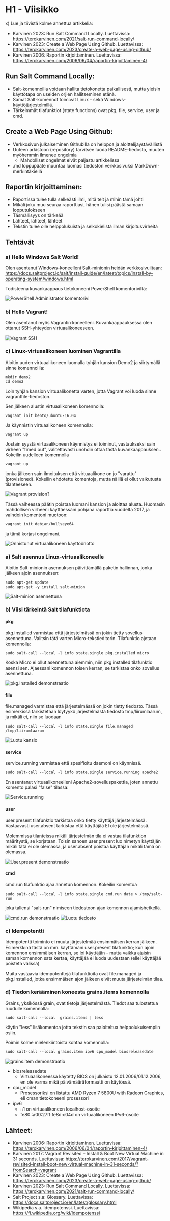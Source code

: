# H1 - Viisikko

x) Lue ja tiivistä kolme annettua artikkelia:
- Karvinen 2023: Run Salt Command Locally. Luettavissa: https://terokarvinen.com/2021/salt-run-command-locally/
- Karvinen 2023: Create a Web Page Using Github. Luettavissa: https://terokarvinen.com/2023/create-a-web-page-using-github/
- Karvinen 2006: Raportin kirjoittaminen. Luettavissa: https://terokarvinen.com/2006/06/04/raportin-kirjoittaminen-4/

## Run Salt Command Locally:

- Salt-komennoilla voidaan hallita tietokonetta paikallisesti, mutta yleisin käyttötapa on useiden orjien hallitseminen etänä.
- Samat Salt-komennot toimivat Linux - sekä Windows-käyttöjärjestelmillä.
- Tärkeimmät tilafunktiot (state functions) ovat pkg, file, service, user ja cmd.

## Create a Web Page Using Github:

- Verkkosivun julkaiseminen Githubilla on helppoa ja aloittelijaystävällistä
- Uuteen arkistoon (repository) tarvitsee luoda README-tiedosto, muuten myöhemmin ilmenee ongelmia
  - Mahdolliset ongelmat eivät paljastu artikkelissa
- .md loppupääte muuntaa luomasi tiedoston verkkosivuksi MarkDown-merkintäkiellä

## Raportin kirjoittaminen:

- Raportissa tulee tulla selkeästi ilmi, mitä teit ja mihin tämä johti
- Mikäli joku muu seuraa raporttiasi, hänen tulisi päästä samaan lopputulokseen
- Täsmällisyys on tärkeää
- Lähteet, lähteet, lähteet
- Tekstin tulee olle helppolukuista ja selkokielistä ilman kirjoitusvirheitä

## Tehtävät

### a) Hello Windows Salt World!

Olen asentanut Windows-koneelleni Salt-minionin heidän verkkosivuiltaan: https://docs.saltproject.io/salt/install-guide/en/latest/topics/install-by-operating-system/windows.html

Todisteena kuvankaappaus tietokoneeni PowerShell komentoriviltä:

![PowerShell Administrator komentorivi](https://github.com/rakkitect/Server-Management/blob/main/Images/salt-version.png)

### b) Hello Vagrant!

Olen asentanut myös Vagrantin koneelleni. Kuvankaappauksessa olen ottanut SSH-yhteyden virtuaalikoneeseen.

![Vagrant SSH](https://github.com/rakkitect/Server-Management/blob/main/Images/vagrant.png)

### c) Linux-virtuaalikoneen luominen Vagrantilla

Aloitin uuden virtuaalikoneen luomalla tyhjän kansion Demo2 ja siirtymällä sinne komennoilla:

    mkdir demo2
    cd demo2

Loin tyhjän kansion virtuaalikonetta varten, jotta Vagrant voi luoda sinne vagrantfile-tiedoston.

Sen jälkeen alustin virtuaalikoneen komennolla:

    vagrant init bento/ubuntu-16.04

Ja käynnistin virtuaalikoneen komennolla:

    vagrant up

Jostain syystä virtuaalikoneen käynnistys ei toiminut, vastaukseksi sain virheen "timed out", valitettavasti unohdin ottaa tästä kuvankaappauksen.. Kokeilin uudelleen komennolla

    vagrant up

jonka jälkeen sain ilmoituksen että virtuaalikone on jo "varattu" (provisioned). Kokeilin ehdotettu komentoja, mutta näillä ei ollut vaikutusta tilanteeseen.

![Vagrant provision?](https://github.com/rakkitect/Server-Management/blob/main/Images/vagrant-provision.png)

Tässä vaiheessa päätin poistaa luomani kansion ja aloittaa alusta. Huomasin mahdollisen virheeni käyttäessäni pohjana raporttia vuodelta 2017, ja vaihdoin komentoni muotoon:

    vagrant init debian/bullseye64

ja tämä korjasi ongelmani.

![Onnistunut virtuaalikoneen käyttöönotto](https://github.com/rakkitect/Server-Management/blob/main/Images/vagrant-init2.png)

### a) Salt asennus Linux-virtuaalikoneelle

Aloitin Salt-minionin asennuksen päivittämällä paketin hallinnan, jonka jälkeen ajoin asennuksen:

    sudo apt-get update
    sudo apt-get -y install salt-minion

![Salt-minion asennettuna](https://github.com/rakkitect/Server-Management/blob/main/Images/salt-minion-linux.png)


### b) Viisi tärkeintä Salt tilafunktiota

#### pkg

pkg.installed varmistaa että järjestelmässä on jokin tietty sovellus asennettuna. Valitsin tätä varten Micro-tekstieditorin. Tilafunktio ajetaan komennolla:

    sudo salt-call --local -l info state.single pkg.installed micro

Koska Micro ei ollut asennettuna aiemmin, niin pkg.installed tilafunktio asensi sen. Ajaessani komennon toisen kerran, se tarkistaa onko sovellus asennettuna.

![pkg.installed demonstraatio](https://github.com/rakkitect/Server-Management/blob/main/Images/pkg_installed.png)

#### file

file.managed varmistaa että järjestelmässä on jokin tietty tiedosto. Tässä esimerkissä tarkistetaan löytyykö järjestelmästä tiedosto tmp/liirumlaarum, ja mikäli ei, niin se luodaan

    sudo salt-call --local -l info state.single file.managed /tmp/liirumlaarum

![Luotu kansio](https://github.com/rakkitect/Server-Management/blob/main/Images/file-managed.png)

#### service

service.running varmistaa että spesifioitu daemoni on käynnissä.

    sudo salt-call --local -l info state.single service.running apache2

En asentanut virtuaalikoneelleni Apache2-sovelluspakettia, joten annettu komento palasi "false" tilassa:

![Service.running](https://github.com/rakkitect/Server-Management/blob/main/Images/service-running.png)

#### user

user.present tilafunktio tarkistaa onko tietty käyttäjä järjestelmässä. Vastaavasti user.absent tarkistaa että käyttäjää EI ole järjestelmässä.

Molemmissa tilanteissa mikäli järjestelmän tila ei vastaa tilafunktion määritystä, se korjataan. Toisin sanoen user.present luo nimetyn käyttäjän mikäli tätä ei ole olemassa, ja user.absent poistaa käyttäjän mikäli tämä on olemassa.

![User.present demonstraatio](https://github.com/rakkitect/Server-Management/blob/main/Images/user-present.png)

#### cmd

cmd.run tilafunktio ajaa annetun komennon. Kokeilin komentoa

    sudo salt-call --local -l info state.single cmd.run date > /tmp/salt-run

joka tallensi "salt-run" nimiseen tiedostoon ajan komennon ajamishetkellä.

![cmd.run demonstraatio](https://github.com/rakkitect/Server-Management/blob/main/Images/cmd-run.png)
![Luotu tiedosto](https://github.com/rakkitect/Server-Management/blob/main/Images/salt-run.png)

### c) Idempotentti

Idempotentti toiminto ei muuta järjestelmää ensimmäisen kerran jälkeen. Esimerkkinä tästä on mm. käyttämäni user.present tilafunktio; kun ajoin komennon ensimmäisen kerran, se loi käyttäjän - mutta vaikka ajaisin saman komennon sata kertaa, käyttäjää ei luoda uudestaan (ellei käyttäjää poisteta välissä)

Muita vastaavia idempotenttejä tilafunktioita ovat file.managed ja pkg.installed, jotka ensimmäisen ajon jälkeen eivät muuta järjestelmän tilaa.

### d) Tiedon kerääminen koneesta grains.items komennolla

Grains, yksikössä grain, ovat tietoja järjestelmästä. Tiedot saa tulostettua ruudulle komennolla:

    sudo salt-call --local  grains.items | less

käytin "less" lisäkomentoa jotta tekstin saa paloiteltua helppolukuisempiin osiin.

Poimin kolme mielenkiintoista kohtaa komennolla:

    sudo salt-call --local grains.item ipv6 cpu_model biosreleasedate

![grains.item demonstraatio](https://github.com/rakkitect/Server-Management/blob/main/Images/grains-item.png)

- biosreleasedate
  - Virtuaalikoneessa käytetty BIOS on julkaistu 12.01.2006/01.12.2006, en ole varma mikä päivämääräformaatti on käytössä.
- cpu_model
  - Prosessoriksi on listattu AMD Ryzen 7 5800U with Radeon Graphics, eli oman tietokoneeni prosessori
- ipv6
  - ::1 on virtuaalikoneen localhost-osoite
  - fe80::a00:27ff:fe8d:c04d on virtuaalikoneen IPv6-osoite



## Lähteet:

- Karvinen 2006: Raportin kirjoittaminen. Luettavissa: https://terokarvinen.com/2006/06/04/raportin-kirjoittaminen-4/
- Karvinen 2017: Vagrant Revisited – Install & Boot New Virtual Machine in 31 seconds. Luettavissa: https://terokarvinen.com/2017/vagrant-revisited-install-boot-new-virtual-machine-in-31-seconds/?fromSearch=vagrant
- Karvinen 2023: Create a Web Page Using Github. Luettavissa: https://terokarvinen.com/2023/create-a-web-page-using-github/
- Karvinen 2023: Run Salt Command Locally. Luettavissa: https://terokarvinen.com/2021/salt-run-command-locally/
- Salt Project s.a: Glossary. Luettavissa: https://docs.saltproject.io/en/latest/glossary.html
- Wikipedia s.a. Idempotenssi. Luettavissa: https://fi.wikipedia.org/wiki/Idempotenssi
